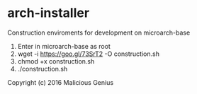 # arch-installer
Construction enviroments for development on microarch-base

1. Enter in microarch-base as root
2. wget -i https://goo.gl/73SrT2 -O construction.sh
3. chmod +x construction.sh
4. ./construction.sh


Copyright (c) 2016 Malicious Genius
